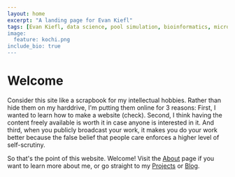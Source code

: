 ```yaml
---
layout: home
excerpt: "A landing page for Evan Kiefl"
tags: [Evan Kiefl, data science, pool simulation, bioinformatics, microbial ecology, microbiome, metagenomics, anvi'o, university of chicago, university of victoria, PhD student]
image:
  feature: kochi.png
include_bio: true
---
```


# Welcome

Consider this site like a scrapbook for my intellectual hobbies. Rather than hide them on my harddrive, I'm putting them online for 3 reasons: First, I wanted to learn how to make a website (check). Second, I think having the content freely available is worth it in case anyone is interested in it. And third, when you publicly broadcast your work, it makes you do your work better because the false belief that people care enforces a higher level of self-scrutiny.

So that's the point of this website. Welcome! Visit the [About](/about/) page if you want to learn
more about me, or go straight to my [Projects](/projects/) or [Blog](/posts/).
